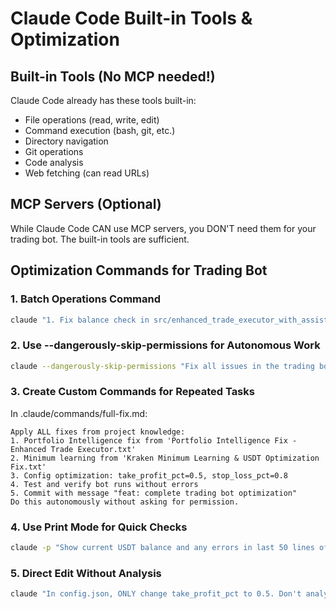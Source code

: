 # Claude Code Built-in Tools & Optimization

## Built-in Tools (No MCP needed!)
Claude Code already has these tools built-in:
- File operations (read, write, edit)
- Command execution (bash, git, etc.)
- Directory navigation
- Git operations
- Code analysis
- Web fetching (can read URLs)

## MCP Servers (Optional)
While Claude Code CAN use MCP servers, you DON'T need them for your trading bot.
The built-in tools are sufficient.

## Optimization Commands for Trading Bot

### 1. Batch Operations Command
```bash
claude "1. Fix balance check in src/enhanced_trade_executor_with_assistants.py line 257 using portfolio intelligence. 2. Apply minimum order learning fix in same file. 3. Update config.json: take_profit_pct=0.5, stop_loss_pct=0.8. 4. Test with python scripts/simple_bot_launcher.py for 30 seconds. 5. If successful, commit all changes."
```

### 2. Use --dangerously-skip-permissions for Autonomous Work
```bash
claude --dangerously-skip-permissions "Fix all issues in the trading bot and get it running profitably"
```

### 3. Create Custom Commands for Repeated Tasks
In .claude/commands/full-fix.md:
```
Apply ALL fixes from project knowledge:
1. Portfolio Intelligence fix from 'Portfolio Intelligence Fix - Enhanced Trade Executor.txt'
2. Minimum learning from 'Kraken Minimum Learning & USDT Optimization Fix.txt'  
3. Config optimization: take_profit_pct=0.5, stop_loss_pct=0.8
4. Test and verify bot runs without errors
5. Commit with message "feat: complete trading bot optimization"
Do this autonomously without asking for permission.
```

### 4. Use Print Mode for Quick Checks
```bash
claude -p "Show current USDT balance and any errors in last 50 lines of logs/kraken_bot.log"
```

### 5. Direct Edit Without Analysis
```bash
claude "In config.json, ONLY change take_profit_pct to 0.5. Don't analyze anything else."
```